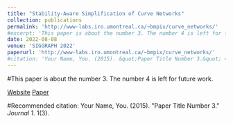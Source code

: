 ```yaml
---
title: "Stability-Aware Simplification of Curve Networks"
collection: publications
permalink: 'http://www-labs.iro.umontreal.ca/~bmpix/curve_networks/'
#excerpt: 'This paper is about the number 3. The number 4 is left for future work.'
date: 2022-08-08
venue: 'SIGGRAPH 2022'
paperurl: 'http://www-labs.iro.umontreal.ca/~bmpix/curve_networks/'
#citation: 'Your Name, You. (2015). &quot;Paper Title Number 3.&quot; <i>Journal 1</i>. 1(3).'
---
```

#This paper is about the number 3. The number 4 is left for future work.

[Website](http://www-labs.iro.umontreal.ca/~bmpix/curve_networks/)
[Paper](http://www-labs.iro.umontreal.ca/~bmpix/curve_networks/files/curve_networks.pdf)

#Recommended citation: Your Name, You. (2015). "Paper Title Number 3." <i>Journal 1</i>. 1(3).